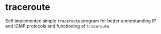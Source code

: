 # traceroute
Self implemented simple `traceroute` program for better understanding IP and ICMP protocols and functioning of `traceroute`.
